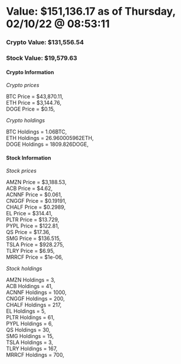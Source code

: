 # Value: $151,136.17 as of Thursday, 02/10/22 @ 08:53:11 

### Crypto Value: $131,556.54

### Stock Value: $19,579.63

#### Crypto Information 
*Crypto prices* 

BTC Price = $43,870.11,  
ETH Price = $3,144.76,  
DOGE Price = $0.15,  


*Crypto holdings* 

BTC Holdings = 1.06BTC,  
ETH Holdings = 26.960005962ETH,  
DOGE Holdings = 1809.826DOGE,  


#### Stock Information 

*Stock prices* 

AMZN Price = $3,188.53,  
ACB Price = $4.62,  
ACNNF Price = $0.061,  
CNGGF Price = $0.19191,  
CHALF Price = $0.2989,  
EL Price = $314.41,  
PLTR Price = $13.729,  
PYPL Price = $122.81,  
QS Price = $17.36,  
SMG Price = $136.515,  
TSLA Price = $928.275,  
TLRY Price = $6.95,  
MRRCF Price = $1e-06,  


*Stock holdings* 

AMZN Holdings = 3,  
ACB Holdings = 41,  
ACNNF Holdings = 1000,  
CNGGF Holdings = 200,  
CHALF Holdings = 217,  
EL Holdings = 5,  
PLTR Holdings = 61,  
PYPL Holdings = 6,  
QS Holdings = 30,  
SMG Holdings = 15,  
TSLA Holdings = 3,  
TLRY Holdings = 167,  
MRRCF Holdings = 700,  


